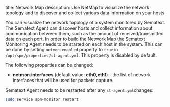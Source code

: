 title: Network Map
description: Use NetMap to visualize the network topology and to discover and collect various data information on your hosts

You can visualize the network topology of a system monitored by Sematext. The Sematext Agent
can discover hosts and collect information about communication between
them, such as the amount of received/transmitted data on each port. In
order to build the Network Map the Sematext Monitoring Agent needs to be
started on each host in the system. This can be done by setting `netmon.enabled` property to `true` in
`/opt/spm/properties/st-agent.yml`. This property is disabled by default.

The following properties can be changed:

  - **netmon.interfaces** (default value: **eth0,eth1**) - the
    list of network interfaces that will be used for packets capture.

Sematext Agent needs to be restarted after any `st-agent.yml`changes:

``` bash
sudo service spm-monitor restart
```
